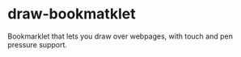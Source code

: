 # draw-bookmatklet
Bookmarklet that lets you draw over webpages, with touch and pen pressure support.
